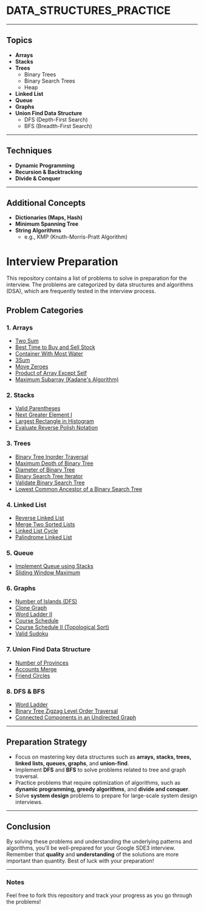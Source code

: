 # DATA_STRUCTURES_PRACTICE

---

## **Topics**

- **Arrays**  
- **Stacks**  
- **Trees**  
  - Binary Trees  
  - Binary Search Trees  
  - Heap  
- **Linked List**  
- **Queue**  
- **Graphs**  
- **Union Find Data Structure**  
  - DFS (Depth-First Search)  
  - BFS (Breadth-First Search)  

---

## **Techniques**

- **Dynamic Programming**  
- **Recursion & Backtracking**  
- **Divide & Conquer**  

---

## **Additional Concepts**

- **Dictionaries (Maps, Hash)**  
- **Minimum Spanning Tree**  
- **String Algorithms**  
  - e.g., KMP (Knuth-Morris-Pratt Algorithm)  



# Interview Preparation

This repository contains a list of problems to solve in preparation for the interview. The problems are categorized by data structures and algorithms (DSA), which are frequently tested in the interview process.

## Problem Categories

### 1. **Arrays**
   - [Two Sum](https://leetcode.com/problems/two-sum/)
   - [Best Time to Buy and Sell Stock](https://leetcode.com/problems/best-time-to-buy-and-sell-stock/)
   - [Container With Most Water](https://leetcode.com/problems/container-with-most-water/)
   - [3Sum](https://leetcode.com/problems/3sum/)
   - [Move Zeroes](https://leetcode.com/problems/move-zeroes/)
   - [Product of Array Except Self](https://leetcode.com/problems/product-of-array-except-self/)
   - [Maximum Subarray (Kadane's Algorithm)](https://leetcode.com/problems/maximum-subarray/)

### 2. **Stacks**
   - [Valid Parentheses](https://leetcode.com/problems/valid-parentheses/)
   - [Next Greater Element I](https://leetcode.com/problems/next-greater-element-i/)
   - [Largest Rectangle in Histogram](https://leetcode.com/problems/largest-rectangle-in-histogram/)
   - [Evaluate Reverse Polish Notation](https://leetcode.com/problems/evaluate-reverse-polish-notation/)

### 3. **Trees**
   - [Binary Tree Inorder Traversal](https://leetcode.com/problems/binary-tree-inorder-traversal/)
   - [Maximum Depth of Binary Tree](https://leetcode.com/problems/maximum-depth-of-binary-tree/)
   - [Diameter of Binary Tree](https://leetcode.com/problems/diameter-of-binary-tree/)
   - [Binary Search Tree Iterator](https://leetcode.com/problems/binary-search-tree-iterator/)
   - [Validate Binary Search Tree](https://leetcode.com/problems/validate-binary-search-tree/)
   - [Lowest Common Ancestor of a Binary Search Tree](https://leetcode.com/problems/lowest-common-ancestor-of-a-binary-search-tree/)

### 4. **Linked List**
   - [Reverse Linked List](https://leetcode.com/problems/reverse-linked-list/)
   - [Merge Two Sorted Lists](https://leetcode.com/problems/merge-two-sorted-lists/)
   - [Linked List Cycle](https://leetcode.com/problems/linked-list-cycle/)
   - [Palindrome Linked List](https://leetcode.com/problems/palindrome-linked-list/)

### 5. **Queue**
   - [Implement Queue using Stacks](https://leetcode.com/problems/implement-queue-using-stacks/)
   - [Sliding Window Maximum](https://leetcode.com/problems/sliding-window-maximum/)

### 6. **Graphs**
   - [Number of Islands (DFS)](https://leetcode.com/problems/number-of-islands/)
   - [Clone Graph](https://leetcode.com/problems/clone-graph/)
   - [Word Ladder II](https://leetcode.com/problems/word-ladder-ii/)
   - [Course Schedule](https://leetcode.com/problems/course-schedule/)
   - [Course Schedule II (Topological Sort)](https://leetcode.com/problems/course-schedule-ii/)
   - [Valid Sudoku](https://leetcode.com/problems/valid-sudoku/)

### 7. **Union Find Data Structure**
   - [Number of Provinces](https://leetcode.com/problems/number-of-provinces/)
   - [Accounts Merge](https://leetcode.com/problems/accounts-merge/)
   - [Friend Circles](https://leetcode.com/problems/friend-circles/)

### 8. **DFS & BFS**
   - [Word Ladder](https://leetcode.com/problems/word-ladder/)
   - [Binary Tree Zigzag Level Order Traversal](https://leetcode.com/problems/binary-tree-zigzag-level-order-traversal/)
   - [Connected Components in an Undirected Graph](https://leetcode.com/problems/connected-components-in-an-undirected-graph/)

---

## Preparation Strategy

- Focus on mastering key data structures such as **arrays, stacks, trees, linked lists, queues, graphs**, and **union-find**.
- Implement **DFS** and **BFS** to solve problems related to tree and graph traversal.
- Practice problems that require optimization of algorithms, such as **dynamic programming, greedy algorithms**, and **divide and conquer**.
- Solve **system design** problems to prepare for large-scale system design interviews.
  
---

## Conclusion

By solving these problems and understanding the underlying patterns and algorithms, you'll be well-prepared for your Google SDE3 interview. Remember that **quality** and **understanding** of the solutions are more important than quantity. Best of luck with your preparation!

---

### Notes
Feel free to fork this repository and track your progress as you go through the problems!
